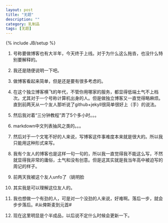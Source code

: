 ```yaml
---
layout: post
title: "无题"
description: ""
category: 乳制品
tags: [无题]
---
```

{% include JB/setup %}

1. 号称要做博客也有大半年，今天终于上线。对于为什么这么拖沓，也没什么特别要解释的。

2. 我还是随便说明一下吧。

3. 做博客看起来简单，但是还是要有很多考虑的。

4. 在这个独立博客横飞的年代，不管你用哪家的服务，都显得低端土气不上档次。尤其对于一个号称计算机出身的人。但是做独立博客又一直觉得略麻烦。直到前两天从一个友人那听说了github+jekyll很简单很好上（手）的说法。

5. 然后我对着“三分钟教程”弄了5个多小时。。。

6. markdown中文列表抽风之类的。。。

6. 然后对于一个文笔不好的人来说，写博客这件事难度本来就是很大的。所以我只能用这种形式来写。

7. 我有个友人的博客也是这样一句一句的，所以我一直觉得我不能这么写，不然就显得我非常的庸俗，土气和没有创意。但是这其实就是我当年高中被迫写的周记的样子。

8. 前两天我被这个友人unfo了（姚明脸

9. 其实我是可以理解这位友人的。

10. 我也想做一个有劲的人，可是对一个没劲的人来说，好难啊。落后一步，就会步步落后。#从俾斯麦到元首#

11. 现在这里明显是个半成品，以后说不定什么时候会更新一下。
